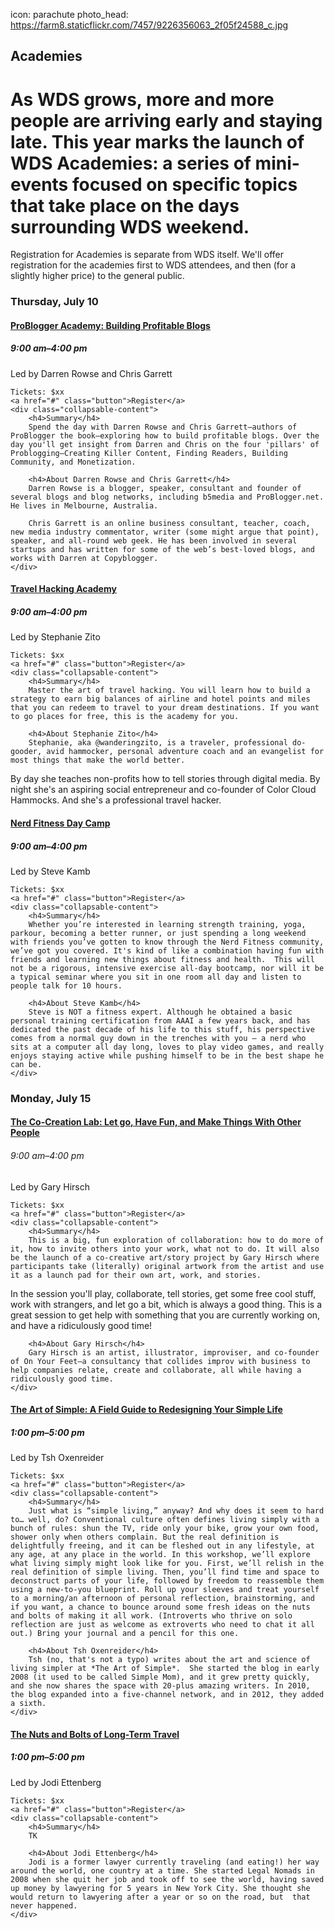 icon: parachute
photo_head: https://farm8.staticflickr.com/7457/9226356063_2f05f24588_c.jpg

## Academies

# As WDS grows, more and more people are arriving early and staying late. This year marks the launch of WDS Academies: a series of mini-events focused on specific topics that take place on the days surrounding WDS weekend. 

Registration for Academies is separate from WDS itself. We'll offer registration for the academies first to WDS attendees, and then (for a slightly higher price) to the general public.

### Thursday, July 10

<div class="collapsable-box collapsable-box-open">
	<a href="#"><h4>ProBlogger Academy: Building Profitable Blogs</h4></a>
	<h5>9:00 am–4:00 pm</h5>
	Led by Darren Rowse and Chris Garrett
	
	Tickets: $xx
	<a href="#" class="button">Register</a>
	<div class="collapsable-content">
		<h4>Summary</h4>
		Spend the day with Darren Rowse and Chris Garrett—authors of ProBlogger the book—exploring how to build profitable blogs. Over the day you'll get insight from Darren and Chris on the four 'pillars' of Problogging—Creating Killer Content, Finding Readers, Building Community, and Monetization.

		<h4>About Darren Rowse and Chris Garrett</h4>
		Darren Rowse is a blogger, speaker, consultant and founder of several blogs and blog networks, including b5media and ProBlogger.net. He lives in Melbourne, Australia.
		
		Chris Garrett is an online business consultant, teacher, coach, new media industry commentator, writer (some might argue that point), speaker, and all-round web geek. He has been involved in several startups and has written for some of the web’s best-loved blogs, and works with Darren at Copyblogger.
	</div>
</div>

<div class="collapsable-box collapsable-box-closed">
	<a href="#"><h4>Travel Hacking Academy</h4></a>
	<h5>9:00 am–4:00 pm</h5>
	Led by Stephanie Zito
	
	Tickets: $xx
	<a href="#" class="button">Register</a>
	<div class="collapsable-content">
		<h4>Summary</h4>
		Master the art of travel hacking. You will learn how to build a strategy to earn big balances of airline and hotel points and miles that you can redeem to travel to your dream destinations. If you want to go places for free, this is the academy for you.

		<h4>About Stephanie Zito</h4>
		Stephanie, aka @wanderingzito, is a traveler, professional do-gooder, avid hammocker, personal adventure coach and an evangelist for most things that make the world better.

By day she teaches non-profits how to tell stories through digital media. By night she's an aspiring social entrepreneur and co-founder of Color Cloud Hammocks. And she's a professional travel hacker.
	</div>
</div>

<div class="collapsable-box collapsable-box-closed">
	<a href="#"><h4>Nerd Fitness Day Camp</h4></a>
	<h5>9:00 am–4:00 pm</h5>
	Led by Steve Kamb
	
	Tickets: $xx
	<a href="#" class="button">Register</a>
	<div class="collapsable-content">
		<h4>Summary</h4>
		Whether you’re interested in learning strength training, yoga, parkour, becoming a better runner, or just spending a long weekend with friends you’ve gotten to know through the Nerd Fitness community, we’ve got you covered. It's kind of like a combination having fun with friends and learning new things about fitness and health.  This will not be a rigorous, intensive exercise all-day bootcamp, nor will it be a typical seminar where you sit in one room all day and listen to people talk for 10 hours.

		<h4>About Steve Kamb</h4>
		Steve is NOT a fitness expert. Although he obtained a basic personal training certification from AAAI a few years back, and has dedicated the past decade of his life to this stuff, his perspective comes from a normal guy down in the trenches with you – a nerd who sits at a computer all day long, loves to play video games, and really enjoys staying active while pushing himself to be in the best shape he can be.
	</div>
</div>

### Monday, July 15

<div class="collapsable-box collapsable-box-closed">
	<a href="#"><h4>The Co-Creation Lab: Let go, Have Fun, and Make Things With Other People</h4></a>
	<h6>9:00 am–4:00 pm</h6>
	Led by Gary Hirsch
	
	Tickets: $xx
	<a href="#" class="button">Register</a>
	<div class="collapsable-content">
		<h4>Summary</h4>
		This is a big, fun exploration of collaboration: how to do more of it, how to invite others into your work, what not to do. It will also be the launch of a co-creative art/story project by Gary Hirsch where participants take (literally) original artwork from the artist and use it as a launch pad for their own art, work, and stories.

In the session you'll play, collaborate, tell stories, get some free cool stuff, work with strangers, and let go a bit, which is always a good thing. This is a great session to get help with something that you are currently working on, and have a ridiculously good time!

		<h4>About Gary Hirsch</h4>
		Gary Hirsch is an artist, illustrator, improviser, and co-founder of On Your Feet—a consultancy that collides improv with business to help companies relate, create and collaborate, all while having a ridiculously good time.
	</div>
</div>
<div class="collapsable-box collapsable-box-closed">
	<a href="#"><h4>The Art of Simple: A Field Guide to Redesigning Your Simple Life</h4></a>
	<h5>1:00 pm–5:00 pm</h5>
	Led by Tsh Oxenreider
	
	Tickets: $xx
	<a href="#" class="button">Register</a>
	<div class="collapsable-content">
		<h4>Summary</h4>
		Just what is “simple living,” anyway? And why does it seem to hard to… well, do? Conventional culture often defines living simply with a bunch of rules: shun the TV, ride only your bike, grow your own food, shower only when others complain. But the real definition is delightfully freeing, and it can be fleshed out in any lifestyle, at any age, at any place in the world. In this workshop, we’ll explore what living simply might look like for you. First, we’ll relish in the real definition of simple living. Then, you’ll find time and space to deconstruct parts of your life, followed by freedom to reassemble them using a new-to-you blueprint. Roll up your sleeves and treat yourself to a morning/an afternoon of personal reflection, brainstorming, and if you want, a chance to bounce around some fresh ideas on the nuts and bolts of making it all work. (Introverts who thrive on solo reflection are just as welcome as extroverts who need to chat it all out.) Bring your journal and a pencil for this one.

		<h4>About Tsh Oxenreider</h4>
		Tsh (no, that's not a typo) writes about the art and science of living simpler at *The Art of Simple*.  She started the blog in early 2008 (it used to be called Simple Mom), and it grew pretty quickly, and she now shares the space with 20-plus amazing writers. In 2010, the blog expanded into a five-channel network, and in 2012, they added a sixth.
	</div>
</div>

<div class="collapsable-box collapsable-box-closed">
	<a href="#"><h4>The Nuts and Bolts of Long-Term Travel</h4></a>
	<h5>1:00 pm–5:00 pm</h5>
	Led by Jodi Ettenberg
	
	Tickets: $xx
	<a href="#" class="button">Register</a>
	<div class="collapsable-content">
		<h4>Summary</h4>
		TK

		<h4>About Jodi Ettenberg</h4>
		Jodi is a former lawyer currently traveling (and eating!) her way around the world, one country at a time. She started Legal Nomads in 2008 when she quit her job and took off to see the world, having saved up money by lawyering for 5 years in New York City. She thought she would return to lawyering after a year or so on the road, but  that never happened.
	</div>
</div>
